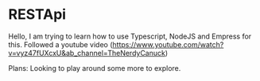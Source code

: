 # RESTApi

Hello, I am trying to learn how to use Typescript, NodeJS and Empress for this. Followed a youtube video (https://www.youtube.com/watch?v=vyz47fUXcxU&ab_channel=TheNerdyCanuck)

Plans: Looking to play around some more to explore.
